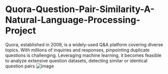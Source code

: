 # Quora-Question-Pair-Similarity-A-Natural-Language-Processing-Project
Quora, established in 2009, is a widely-used Q&amp;A platform covering diverse topics. With millions of inquiries and responses, pinpointing duplicate questions is challenging. Leveraging machine learning, it becomes feasible to analyze extensive question datasets, detecting similar or identical question pairs
![image](https://github.com/bikkiNitSrinagar/Quora-Question-Pair-Similarity-A-Natural-Language-Processing-Project/assets/66418501/db70d5f8-ac3f-4cea-9035-f20b346090a0)

